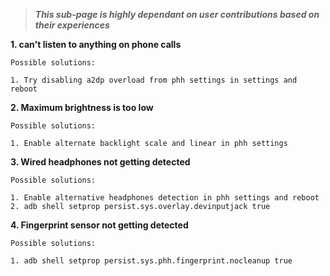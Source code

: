> ***This sub-page is highly dependant on user contributions based on their experiences***

**1. can't listen to anything on phone calls**

`Possible solutions:`

`1. Try disabling a2dp overload from phh settings in settings and reboot `

**2. Maximum brightness is too low**

`Possible solutions:`

`1. Enable alternate backlight scale and linear in phh settings`

**3. Wired headphones not getting detected**

`Possible solutions:`

`1. Enable alternative headphones detection in phh settings and reboot`  
`2. adb shell setprop persist.sys.overlay.devinputjack true`

**4. Fingerprint sensor not getting detected**

`Possible solutions:`

`1. adb shell setprop persist.sys.phh.fingerprint.nocleanup true`